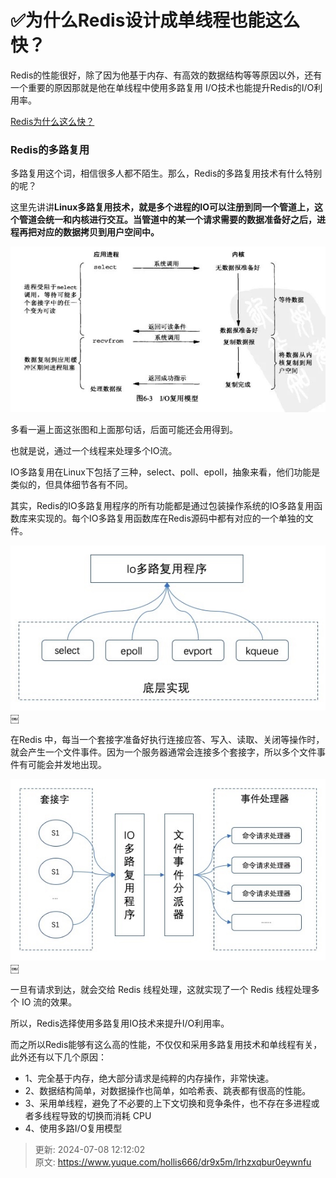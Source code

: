 # ✅为什么Redis设计成单线程也能这么快？

Redis的性能很好，除了因为他基于内存、有高效的数据结构等等原因以外，还有一个重要的原因那就是他在单线程中使用多路复用 I/O技术也能提升Redis的I/O利用率。



[Redis为什么这么快？](https://www.yuque.com/hollis666/dr9x5m/kc7dw3)



### Redis的多路复用


多路复用这个词，相信很多人都不陌生。那么，Redis的多路复用技术有什么特别的呢？



这里先讲讲**Linux多路复用技术，就是多个进程的IO可以注册到同一个管道上，这个管道会统一和内核进行交互。当管道中的某一个请求需要的数据准备好之后，进程再把对应的数据拷贝到用户空间中。**



![1671869113602-d513bd05-7ec3-4ad9-adbb-e32e3d9f3856.jpeg](./img/K-Nw7n9syzDYnV4h/1671869113602-d513bd05-7ec3-4ad9-adbb-e32e3d9f3856-785764.jpeg)



多看一遍上面这张图和上面那句话，后面可能还会用得到。



也就是说，通过一个线程来处理多个IO流。



IO多路复用在Linux下包括了三种，select、poll、epoll，抽象来看，他们功能是类似的，但具体细节各有不同。



其实，Redis的IO多路复用程序的所有功能都是通过包装操作系统的IO多路复用函数库来实现的。每个IO多路复用函数库在Redis源码中都有对应的一个单独的文件。



![1671869113599-53d7dd5b-2958-4d86-99a1-1b18b8194534.jpeg](./img/K-Nw7n9syzDYnV4h/1671869113599-53d7dd5b-2958-4d86-99a1-1b18b8194534-065253.jpeg)￼



在Redis 中，每当一个套接字准备好执行连接应答、写入、读取、关闭等操作时，就会产生一个文件事件。因为一个服务器通常会连接多个套接字，所以多个文件事件有可能会并发地出现。



![1671869113602-bf07074d-d7e4-48c1-808f-e265e9d17daf.jpeg](./img/K-Nw7n9syzDYnV4h/1671869113602-bf07074d-d7e4-48c1-808f-e265e9d17daf-297605.jpeg)￼



一旦有请求到达，就会交给 Redis 线程处理，这就实现了一个 Redis 线程处理多个 IO 流的效果。



所以，Redis选择使用多路复用IO技术来提升I/O利用率。



而之所以Redis能够有这么高的性能，不仅仅和采用多路复用技术和单线程有关，此外还有以下几个原因：



+  1、完全基于内存，绝大部分请求是纯粹的内存操作，非常快速。 
+  2、数据结构简单，对数据操作也简单，如哈希表、跳表都有很高的性能。 
+  3、采用单线程，避免了不必要的上下文切换和竞争条件，也不存在多进程或者多线程导致的切换而消耗 CPU 
+  4、使用多路I/O复用模型 





> 更新: 2024-07-08 12:12:02  
> 原文: <https://www.yuque.com/hollis666/dr9x5m/lrhzxqbur0eywnfu>